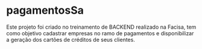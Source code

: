 # pagamentosSa
Este projeto foi criado no treinamento de BACKEND realizado na Facisa, tem como objetivo cadastrar empresas no ramo de pagamentos e disponibilizar a geração dos cartões de créditos de seus clientes. 
